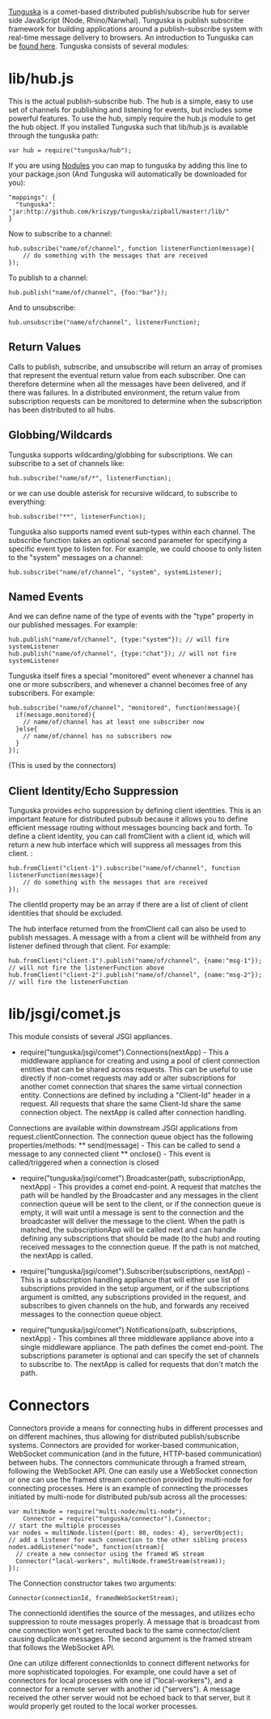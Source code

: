 [Tunguska](http://en.wikipedia.org/wiki/Tunguska_event) is a comet-based 
distributed publish/subscribe hub for server side JavaScript (Node, Rhino/Narwhal).
Tunguska is publish subscribe framework for building applications around a 
publish-subscribe system with real-time message delivery
to browsers. An introduction to Tunguska can be [found here](http://www.sitepen.com/blog/2010/07/19/real-time-comet-applications-on-node-with-tunguska/).
Tunguska consists of several modules:

lib/hub.js
========

This is the actual publish-subscribe hub. The hub is a simple, easy to use set of channels
for publishing and listening for events, but includes some powerful features. To use the
hub, simply require the hub.js module to get the hub object. If you installed Tunguska
such that lib/hub.js is available through the tunguska path:

    var hub = require("tunguska/hub");

If you are using [Nodules](http://github.com/kriszyp/nodules) you can map to tunguska
by adding this line to your package.json (And Tunguska will automatically be downloaded for you):

    "mappings": {
	  "tunguska": "jar:http://github.com/kriszyp/tunguska/zipball/master!/lib/"
    }

Now to subscribe to a channel:

    hub.subscribe("name/of/channel", function listenerFunction(message){
        // do something with the messages that are received
    });

To publish to a channel:

    hub.publish("name/of/channel", {foo:"bar"});
    
And to unsubscribe:

    hub.unsubscribe("name/of/channel", listenerFunction);

Return Values
-------------

Calls to publish, subscribe, and unsubscribe will return an array of promises that 
represent the eventual return value from each subscriber. One can therefore determine
when all the messages have been delivered, and if there was failures. In a distributed
environment, the return value from subscription requests can be monitored to determine when the subscription
has been distributed to all hubs.

Globbing/Wildcards
-----------------

Tunguska supports wildcarding/globbing for subscriptions. We can subscribe to a set
of channels like:

    hub.subscribe("name/of/*", listenerFunction);

or we can use double asterisk for recursive wildcard, to subscribe to everything:

    hub.subscribe("**", listenerFunction);

Tunguska also supports named event sub-types within each channel. The subscribe
function takes an optional second parameter for specifying a specific event type
to listen for. For example,
we could choose to only listen to the "system" messages on a channel:

    hub.subscribe("name/of/channel", "system", systemListener);
 
Named Events
-------------

And we can define name of the type of events with the "type" property in our published 
messages. For example:

    hub.publish("name/of/channel", {type:"system"}); // will fire systemListener
    hub.publish("name/of/channel", {type:"chat"}); // will not fire systemListener

Tunguska itself fires a special "monitored" event whenever a channel has one or more subscribers, and
whenever a channel becomes free of any subscribers. For example:

    hub.subscribe("name/of/channel", "monitored", function(message){
      if(message.monitored){
        // name/of/channel has at least one subscriber now
      }else{
        // name/of/channel has no subscribers now
      }
    });

(This is used by the connectors) 

Client Identity/Echo Suppression
-----------------------------
    
Tunguska provides echo suppression by defining client identities. This is an important
feature for distributed pubsub because it allows you to define efficient message routing
without messages bouncing back and forth. To define a client identity, you can call
fromClient with a client id, which will return a new hub interface which will
suppress all messages from this client. :

    
    hub.fromClient("client-1").subscribe("name/of/channel", function listenerFunction(message){
        // do something with the messages that are received
    });

The clientId property may be an array if there are a list of client of client identities that 
should be excluded.

The hub interface returned from the fromClient call can also be used to publish messages.
A message with a from a client will be withheld from any listener defined through that 
client. For example:

    hub.fromClient("client-1").publish("name/of/channel", {name:"msg-1"}); // will not fire the listenerFunction above
    hub.fromClient("client-2").publish("name/of/channel", {name:"msg-2"}); // will fire the listenerFunction
    
lib/jsgi/comet.js
============

This module consists of several JSGI appliances.

* require("tunguska/jsgi/comet").Connections(nextApp) - This a middleware appliance for creating and
using a pool of client connection entities that can be shared across requests. This can
be useful to use directly if non-comet requests may add or alter subscriptions for 
another comet connection that shares the same virtual connection entity. Connections
are defined by including a "Client-Id" header in a request. All requests that share the
same Client-Id share the same connection object. The nextApp is called after connection
handling. 

Connections are available within downstream JSGI applications from 
request.clientConnection. The connection queue object has the following properties/methods:
** send(message) - This can be called to send a message to any connected client
** onclose() - This event is called/triggered when a connection is closed  

* require("tunguska/jsgi/comet").Broadcaster(path, subscriptionApp, nextApp) - This 
provides a comet end-point. A request that matches the path will be handled by the
Broadcaster and any messages in the client connection queue will be sent to the client,
or if the connection queue is empty, it will wait until a message is sent to the connection
and the broadcaster will deliver the message to the client. When the path is matched,
the subscriptionApp will be called next and can handle defining any subscriptions that
should be made (to the hub) and routing received messages to the connection queue.
If the path is not matched, the nextApp is called.      

* require("tunguska/jsgi/comet").Subscriber(subscriptions, nextApp) - This is a 
subscription handling appliance that will either use list of subscriptions provided in the 
setup argument, or if the subscriptions argument is omitted, any subscriptions 
provided in the request, and subscribes to given channels on the hub, and forwards any received messages
to the connection queue object.

* require("tunguska/jsgi/comet").Notifications(path, subscriptions, nextApp) - This combines
all three middleware appliance above into a single middleware appliance. The path defines
the comet end-point. The subscriptions parameter is optional and can specify the set
of channels to subscribe to. The nextApp is called for requests that don't match the path.
 
Connectors
=========

Connectors provide a means for connecting hubs in different processes and on 
different machines, thus allowing for distributed publish/subscribe systems. Connectors
are provided for worker-based communication, WebSocket communication 
(and in the future, HTTP-based communication) between hubs. The connectors 
communicate through a framed stream, following the 
WebSocket API. One can easily use a WebSocket connection or one can use the 
framed stream connection provided by multi-node for connecting processes. Here
is an example of connecting the processes initiated by multi-node for distributed 
pub/sub across all the processes:

    var multiNode = require("multi-node/multi-node"),
        Connector = require("tunguska/connector").Connector;
    // start the multiple processes
    var nodes = multiNode.listen({port: 80, nodes: 4}, serverObject);
    // add a listener for each connection to the other sibling process
    nodes.addListener("node", function(stream){
      // create a new connector using the framed WS stream
      Connector("local-workers", multiNode.frameStream(stream));
    });

The Connection constructor takes two arguments:

    Connector(connectionId, framedWebSocketStream);

The connectionId identifies the source of the messages, and utilizes echo suppression
to route messages properly. A message that is broadcast from one connection won't
get rerouted back to the same connector/client causing duplicate messages. The 
second argument is the framed stream that follows the WebSocket API. 

One can utilize different connectionIds to connect different networks for more sophisticated
topologies. For example, one could have a set of connectors for local processes with one id ("local-workers"),
and a connector for a remote server with another id ("servers"). A message received the other
server would not be echoed back to that server, but it would properly get routed to 
the local worker processes.